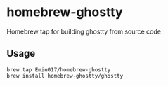 # homebrew-ghostty
Homebrew tap for building ghostty from source code
## Usage
```shell
brew tap Emin017/homebrew-ghostty
brew install homebrew-ghostty/ghostty
```